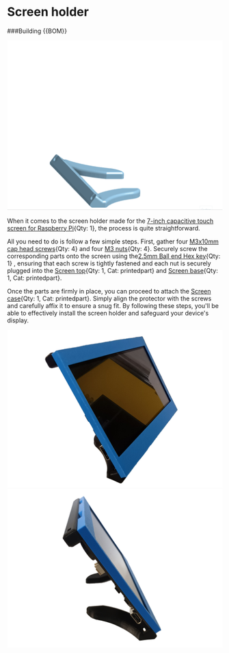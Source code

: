 # Screen holder
###Building
{{BOM}}

[2.5mm Ball end Hex key]: ../parts/tools/2.5mmBallEndAllenKeyVari.md "{cat:tool}"
[M3 nuts]: ../parts/mech/nutsVari.md "{cat:mechanic}"
[M3x10mm cap head screws]: ../parts/mech/M3-10Vari.md "{cat:mechanic}"
[Screen case]: ../Screen-holder/models/screencase.stl "{previewpage}"
[Screen top]: ../Screen-holder/models/screentop.stl "{previewpage}"
[Screen base]: ../Screen-holder/models/screenbase.stl "{previewpage}"



![](../Screen-holder/images/screened.gif)


When it comes to the screen holder made for the [7-inch capacitive touch screen for Raspberry Pi](https://es.aliexpress.com/item/1005004248297471.html?pdp_npi=2%40dis%21CLP%21CLP8.211%21CLP6.572%21%21%21%21%21%402101c5c216845279301748667e7f22%2112000028516842616%21btf&_t=pvid%3A1633c580-e52f-49bd-8d4e-dc5f8abeaa50&afTraceInfo=1005004248297471__pc__pcBridgePPC__xxxxxx__1684527930&spm=a2g0o.ppclist.product.mainProduct&gatewayAdapt=glo2esp){Qty: 1}, the process is quite straightforward. 

All you need to do is follow a few simple steps. First, gather four [M3x10mm cap head screws]{Qty: 4} and four [M3 nuts]{Qty: 4}. Securely screw the corresponding parts onto the screen using the[2.5mm Ball end Hex key]{Qty: 1} , ensuring that each screw is tightly fastened and each nut is securely plugged into the [Screen top]{Qty: 1, Cat: printedpart} and [Screen base]{Qty: 1, Cat: printedpart}. 

Once the parts are firmly in place, you can proceed to attach the [Screen case]{Qty: 1, Cat: printedpart}. 
Simply align the protector with the screws and carefully affix it to ensure a snug fit. By following these steps, you'll be able to effectively install the screen holder and safeguard your device's display.


![](../Screen-holder/images/screens.png)
![](../Screen-holder/images/screen.png)

